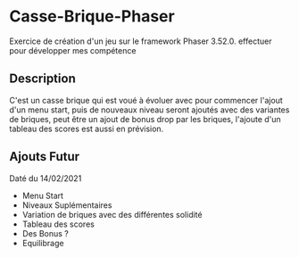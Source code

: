 # Casse-Brique-Phaser

Exercice de création d'un jeu sur le framework Phaser 3.52.0. effectuer pour développer mes compétence

## Description
C'est un casse brique qui est voué à évoluer avec pour commencer l'ajout d'un menu start, puis de nouveaux niveau seront ajoutés
avec des variantes de briques, peut être un ajout de bonus drop par les briques, l'ajoute d'un tableau des scores est aussi en prévision.

## Ajouts Futur

Daté du 14/02/2021

* Menu Start
* Niveaux Suplémentaires
* Variation de briques avec des différentes solidité
* Tableau des scores
* Des Bonus ?
* Equilibrage

